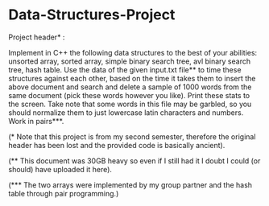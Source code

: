 # Data-Structures-Project

Project header\* :

Implement in C++ the following data structures to the best of your abilities:
unsorted array, sorted array, simple binary search tree, avl binary search tree, hash table.
Use the data of the given input.txt file\*\* to time these structures against each other,
based on the time it takes them to insert the above document and search and delete a sample of 1000 words from the
same document (pick these words however you like). Print these stats to the screen.
Take note that some words in this file may be garbled, so you should normalize them to just
lowercase latin characters and numbers. Work in pairs\*\*\*.

(\* Note that this project is from my second semester, therefore the original header has been lost and
the provided code is basically ancient).

(\*\* This document was 30GB heavy so even if I still had it I doubt I could (or should) have uploaded it here).

(\*\*\* The two arrays were implemented by my group partner and the hash table through pair programming.)

